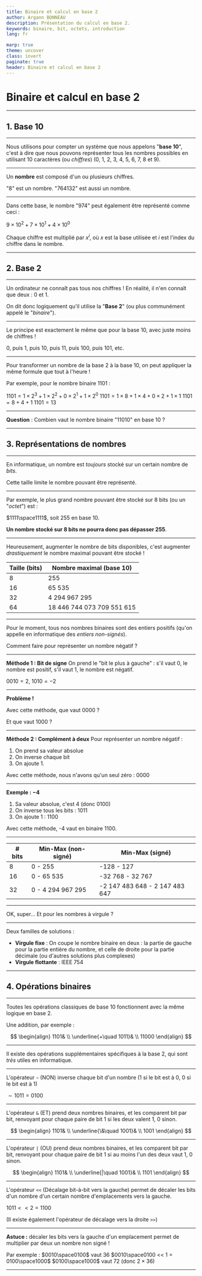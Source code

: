 ```yaml
---
title: Binaire et calcul en base 2
author: Argann BONNEAU
description: Présentation du calcul en base 2.
keywords: binaire, bit, octets, introduction
lang: fr

marp: true
theme: uncover
class: invert
paginate: true
header: Binaire et calcul en base 2
---
```


<!-- _paginate: false -->
<!-- _header: "" -->
<!-- _footer: "Ce cours a été rédigé par [Argann BONNEAU](https://argann.me) et est sous license [CC BY-SA 4.0](https://creativecommons.org/licenses/by-sa/4.0/)" -->

# Binaire et calcul en base 2

---

## 1. Base 10

---

Nous utilisons pour compter un système que nous appelons "**base 10**", c'est à dire que nous pouvons représenter tous les nombres possibles en utilisant 10 caractères (ou _chiffres_) (0, 1, 2, 3, 4, 5, 6, 7, 8 et 9).

---

Un **nombre** est composé d'un ou plusieurs chiffres.

"8" est un nombre.
"764132" est aussi un nombre.

---

Dans cette base, le nombre "974" peut également être représenté comme ceci :

$9\times10^2 + 7\times10^1 + 4\times10^0$

Chaque chiffre est multiplié par $x^i$, où $x$ est la base utilisée et $i$ est l'index du chiffre dans le nombre.

---

## 2. Base 2

---

Un ordinateur ne connaît pas tous nos chiffres ! En réalité, il n'en connaît que deux : 0 et 1.

On dit donc logiquement qu'il utilise la "**Base 2**" (ou plus communément appelé le "_binaire_").

---

Le principe est exactement le même que pour la base 10, avec juste moins de chiffres !

0, puis 1, puis 10, puis 11, puis 100, puis 101, etc.

---

Pour transformer un nombre de la base 2 à la base 10, on peut appliquer la même formule que tout à l'heure !

Par exemple, pour le nombre binaire 1101 :

$1101 = 1\times2^3 + 1\times2^2 + 0\times2^1 + 1\times2^0$
$1101 = 1\times8 + 1\times4 + 0\times2 + 1\times1$
$1101 = 8 + 4 + 1$
$1101 = 13$

---

**Question** : Combien vaut le nombre binaire "11010" en base 10 ?

<!-- Réponse : 16 + 8 + 2 = 26 -->

---

## 3. Représentations de nombres

---

En informatique, un nombre est _toujours_ stocké sur un certain nombre de _bits_. 

Cette taille limite le nombre pouvant être représenté.

---

Par exemple, le plus grand nombre pouvant être stocké sur 8 bits (ou un "_octet_") est :

$1111\space1111$, soit 255 en base 10.

**Un nombre stocké sur 8 bits ne pourra donc pas dépasser 255**.

---

Heureusement, augmenter le nombre de bits disponibles, c'est augmenter _drastiquement_ le nombre maximal pouvant être stocké !

| Taille (bits) | Nombre maximal (base 10)   |
|---------------|----------------------------|
| 8             | 255                        |
| 16            | 65 535                     |
| 32            | 4 294 967 295              |
| 64            | 18 446 744 073 709 551 615 |

---

Pour le moment, tous nos nombres binaires sont des entiers positifs (qu'on appelle en informatique des _entiers non-signés_).

Comment faire pour représenter un nombre négatif ?

---

**Méthode 1 : Bit de signe**
On prend le "bit le plus à gauche" : s'il vaut 0, le nombre est positif, s'il vaut 1, le nombre est négatif.

$0010 = 2$, $1010 = -2$

---

**Problème !**

Avec cette méthode, que vaut $0000$ ?

Et que vaut $1000$ ?

---

**Méthode 2 : Complément à deux**
Pour représenter un nombre négatif :
1. On prend sa valeur absolue
2. On inverse chaque bit
3. On ajoute 1.

Avec cette méthode, nous n'avons qu'un seul zéro : $0000$

---

**Exemple : $-4$**

1. Sa valeur absolue, c'est $4$ (donc $0100$)
2. On inverse tous les bits : $1011$
3. On ajoute 1 : $1100$

Avec cette méthode, -4 vaut en binaire $1100$.

---

| # bits | Min-Max (non-signé) | Min-Max (signé)                 |
|--------|---------------------|---------------------------------|
| 8      | 0 - 255             | -128 - 127                      |
| 16     | 0 - 65 535          | -32 768 - 32 767                |
| 32     | 0 - 4 294 967 295   | -2 147 483 648 - 2 147 483 647  |

---

OK, super... Et pour les nombres à virgule ?

---

Deux familles de solutions :

- **Virgule fixe** : On coupe le nombre binaire en deux : la partie de gauche pour la partie entière du nombre, et celle de droite pour la partie décimale (ou d'autres solutions plus complexes)
- **Virgule flottante** : IEEE 754 

---

## 4. Opérations binaires

---

Toutes les opérations classiques de base 10 fonctionnent avec la même logique en base 2.

Une addition, par exemple :

$$
\begin{align}
1101& \\
\underline{+\quad 1011}& \\
11000
\end{align}
$$

---

Il existe des opérations supplémentaires spécifiques à la base 2, qui sont _très_ utiles en informatique.

---

L'opérateur `~` (NON) inverse chaque bit d'un nombre (1 si le bit est à 0, 0 si le bit est à 1)

$\sim1011 = 0100$

---

L'opérateur `&` (ET) prend deux nombres binaires, et les comparent bit par bit, renvoyant pour chaque paire de bit 1 si les deux valent 1, 0 sinon.

$$
\begin{align}
1101& \\
\underline{\&\quad 1001}& \\
1001
\end{align}
$$

---

L'opérateur `|` (OU) prend deux nombres binaires, et les comparent bit par bit, renvoyant pour chaque paire de bit 1 si au moins l'un des deux vaut 1, 0 sinon.

$$
\begin{align}
1101& \\
\underline{|\quad 1001}& \\
1101
\end{align}
$$

---

L'opérateur `<<` (Décalage bit-à-bit vers la gauche) permet de décaler les bits d'un nombre d'un certain nombre d'emplacements vers la gauche.

$1011 << 2 = 1100$

(Il existe également l'opérateur de décalage vers la droite `>>`)

---

**Astuce :** décaler les bits vers la gauche d'un emplacement permet de multiplier par deux un nombre non signé !

Par exemple : 
$0010\space0100$ vaut 36
$0010\space0100 << 1 = 0100\space1000$
$0100\space1000$ vaut 72 (donc $2\times36$)

---